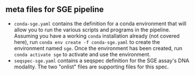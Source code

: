 ## meta files for SGE pipeline

* `conda-sge.yaml` contains the definition for a conda environment that will allow you to run the various scripts and programs in the pipeline.  Assuming you have a working `conda` installation already (not covered here), run `conda env create -f conda-sge.yaml` to create the environment named `sge`.  Once the environment has been created, run `conda activate sge` to activate and use the environment.
* `seqspec-sge.yaml` contains a seqspec definition for the SGE assay's DNA modality.  The two "onlist" files are supporting files for this spec.  
